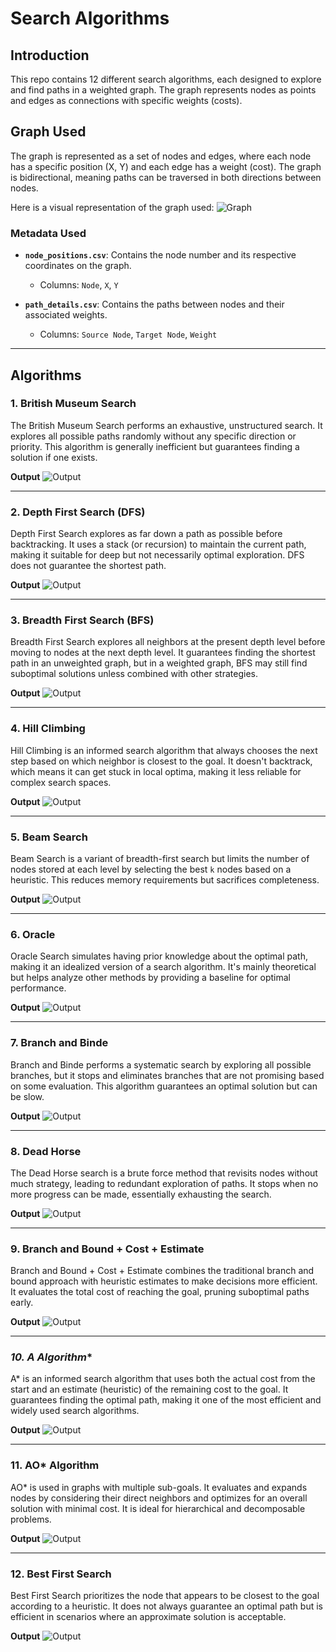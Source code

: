 # **Search Algorithms**

## **Introduction**
This repo contains 12 different search algorithms, each designed to explore and find paths in a weighted graph. The graph represents nodes as points and edges as connections with specific weights (costs). 

## **Graph Used**
The graph is represented as a set of nodes and edges, where each node has a specific position (X, Y) and each edge has a weight (cost). The graph is bidirectional, meaning paths can be traversed in both directions between nodes.

Here is a visual representation of the graph used:
![Graph]("metaData\tree_visualization.png")

### **Metadata Used**

- **`node_positions.csv`**: Contains the node number and its respective coordinates on the graph.
  - Columns: `Node`, `X`, `Y`
  
- **`path_details.csv`**: Contains the paths between nodes and their associated weights.
  - Columns: `Source Node`, `Target Node`, `Weight`

---

## **Algorithms**

### **1. British Museum Search**
The British Museum Search performs an exhaustive, unstructured search. It explores all possible paths randomly without any specific direction or priority. This algorithm is generally inefficient but guarantees finding a solution if one exists.

**Output**
![Output]("Output\BMS.png")

---

### **2. Depth First Search (DFS)**
Depth First Search explores as far down a path as possible before backtracking. It uses a stack (or recursion) to maintain the current path, making it suitable for deep but not necessarily optimal exploration. DFS does not guarantee the shortest path.

**Output**
![Output]("Output\DFS.png")

---

### **3. Breadth First Search (BFS)**
Breadth First Search explores all neighbors at the present depth level before moving to nodes at the next depth level. It guarantees finding the shortest path in an unweighted graph, but in a weighted graph, BFS may still find suboptimal solutions unless combined with other strategies.

**Output**
![Output]("Output\BFS.png")

---

### **4. Hill Climbing**
Hill Climbing is an informed search algorithm that always chooses the next step based on which neighbor is closest to the goal. It doesn't backtrack, which means it can get stuck in local optima, making it less reliable for complex search spaces.

**Output**
![Output]("Output\HillClimbing.png")

---

### **5. Beam Search**
Beam Search is a variant of breadth-first search but limits the number of nodes stored at each level by selecting the best `k` nodes based on a heuristic. This reduces memory requirements but sacrifices completeness.

**Output**
![Output]("Output\BeamSearch.png")

---

### **6. Oracle**
Oracle Search simulates having prior knowledge about the optimal path, making it an idealized version of a search algorithm. It's mainly theoretical but helps analyze other methods by providing a baseline for optimal performance.

**Output**
![Output]("Output\Oracle.png")

---

### **7. Branch and Binde**
Branch and Binde performs a systematic search by exploring all possible branches, but it stops and eliminates branches that are not promising based on some evaluation. This algorithm guarantees an optimal solution but can be slow.

**Output**
![Output]("Output\Branch_and_Bound.png")

---

### **8. Dead Horse**
The Dead Horse search is a brute force method that revisits nodes without much strategy, leading to redundant exploration of paths. It stops when no more progress can be made, essentially exhausting the search.

**Output**
![Output]("Output\DH.png")

---

### **9. Branch and Bound + Cost + Estimate**
Branch and Bound + Cost + Estimate combines the traditional branch and bound approach with heuristic estimates to make decisions more efficient. It evaluates the total cost of reaching the goal, pruning suboptimal paths early.

**Output**
![Output]("Output\BB_Cost_Est.png")

---

### **10. A* Algorithm**
A* is an informed search algorithm that uses both the actual cost from the start and an estimate (heuristic) of the remaining cost to the goal. It guarantees finding the optimal path, making it one of the most efficient and widely used search algorithms.

**Output**
![Output]("Output\A_Star.png")

---

### **11. AO\*** Algorithm
AO* is used in graphs with multiple sub-goals. It evaluates and expands nodes by considering their direct neighbors and optimizes for an overall solution with minimal cost. It is ideal for hierarchical and decomposable problems.

**Output**
![Output]("Output\AO_Star.png")

---

### **12. Best First Search**
Best First Search prioritizes the node that appears to be closest to the goal according to a heuristic. It does not always guarantee an optimal path but is efficient in scenarios where an approximate solution is acceptable.

**Output**
![Output]("Output\BestFirstSearch.png")




